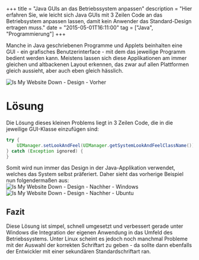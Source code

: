 +++
title       = "Java GUIs an das Betriebssystem anpassen"
description = "Hier erfahren Sie, wie leicht sich Java GUIs mit 3 Zeilen Code an das Betriebsystem anpassen lassen, damit kein Anwender das Standard-Design ertragen muss."
date        = "2015-05-01T16:11:00"
tag         = ["Java", "Programmierung"]
+++

Manche in Java geschriebenen Programme und Applets beinhalten eine GUI - ein grafisches Benutzerinterface - mit dem das jeweilige Programm bedient werden kann.
Meistens lassen sich diese Applikationen am immer gleichen und altbackenen Layout erkennen, das zwar auf allen Plattformen gleich aussieht, aber auch eben gleich hässlich.

<!--more-->

![Is My Website Down - Design - Vorher](/images/java-guis-an-betriebssystem-anpassen/Vorher.png)

# Lösung
Die Lösung dieses kleinen Problems liegt in 3 Zeilen Code, die in die jeweilige GUI-Klasse einzufügen sind:
```java
try {
	UIManager.setLookAndFeel(UIManager.getSystemLookAndFeelClassName());
} catch (Exception ignored) {
}
```

Somit wird nun immer das Design in der Java-Applikation verwendet, welches das System selbst präferiert. Daher sieht das vorherige Beispiel nun folgendermaßen aus:
![Is My Website Down - Design - Nachher - Windows](/images/java-guis-an-betriebssystem-anpassen/Nachher_Windows.png)
![Is My Website Down - Design - Nachher - Ubuntu](/images/java-guis-an-betriebssystem-anpassen/Nachher_Ubuntu.png)

## Fazit
Diese Lösung ist simpel, schnell umgesetzt und verbessert gerade unter Windows die Integration der eigenen Anwendung in das Umfeld des Betriebssystems.
Unter Linux scheint es jedoch noch manchmal Probleme mit der Auswahl der korrekten Schriftart zu geben - da sollte dann ebenfalls der Entwickler mit einer sekundären Standardschriftart ran.